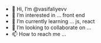 - 👋 Hi, I’m @vasifaliyevv
- 👀 I’m interested in ... front end
- 🌱 I’m currently learning ... js, react
- 💞️ I’m looking to collaborate on ...
- 📫 How to reach me ...

<!---
vasifaliyevv/vasifaliyevv is a ✨ special ✨ repository because its `README.md` (this file) appears on your GitHub profile.
You can click the Preview link to take a look at your changes.
--->
